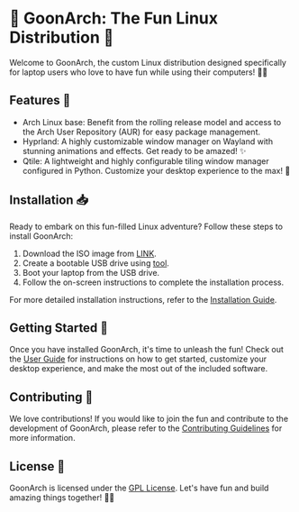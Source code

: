 # 🚀 GoonArch: The Fun Linux Distribution 🎉

Welcome to GoonArch, the custom Linux distribution designed specifically for laptop users who love to have fun while using their computers! 🎉🐧

## Features 🌟

- Arch Linux base: Benefit from the rolling release model and access to the Arch User Repository (AUR) for easy package management.
- Hyprland: A highly customizable window manager on Wayland with stunning animations and effects. Get ready to be amazed! ✨
- Qtile: A lightweight and highly configurable tiling window manager configured in Python. Customize your desktop experience to the max! 🐍


## Installation 📥

Ready to embark on this fun-filled Linux adventure? Follow these steps to install GoonArch:

1. Download the ISO image from [LINK]().
2. Create a bootable USB drive using [tool]().
3. Boot your laptop from the USB drive.
4. Follow the on-screen instructions to complete the installation process.

For more detailed installation instructions, refer to the [Installation Guide](./docs/installation-guide.md).

## Getting Started 🚀

Once you have installed GoonArch, it's time to unleash the fun! Check out the [User Guide](./docs/user-guide.md) for instructions on how to get started, customize your desktop experience, and make the most out of the included software.

## Contributing 🤝

We love contributions! If you would like to join the fun and contribute to the development of GoonArch, please refer to the [Contributing Guidelines](./CONTRIBUTING.md) for more information.

## License 📜

GoonArch is licensed under the [GPL License](./LICENSE). Let's have fun and build amazing things together! 🎉🚀
